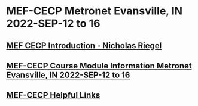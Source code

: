 # MEF-CECP Metronet Evansville, IN 2022-SEP-12 to 16
## [MEF CECP Introduction - Nicholas Riegel](https://docs.google.com/presentation/d/11ZlK0aTZtwksAKQZjM3vuOXdUHV06VJTYQbiXrqRE7w/edit?usp=sharing)
## [MEF-CECP Course Module Information Metronet Evansville, IN 2022-SEP-12 to 16](https://docs.google.com/spreadsheets/d/1Q-i-VQ-KStbmk4vJKIpnC8yVbVfFLVY6gTXkcFScutw/edit?usp=sharing)
## [MEF-CECP Helpful Links](https://docs.google.com/document/d/1nzROVPcKF1c28RvWyq-QCJy8JYeUmAMma6pF0houAg4/edit?usp=sharing)

